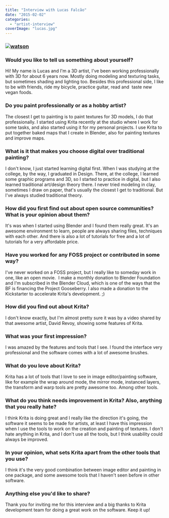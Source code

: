 ```yaml
---
title: "Interview with Lucas Falcão"
date: "2015-02-02"
categories: 
  - "artist-interview"
coverImage: "lucas.jpg"
---
```


### [![watson](/images/posts/2015/watson800.png)](https://krita.org/wp-content/uploads/2015/01/watson_final_1600px_web.png)

### Would you like to tell us something about yourself?

Hi! My name is Lucas and I'm a 3D artist, I've been working professionally with 3D for about 6 years now. Mostly doing modeling and texturing tasks, but sometimes shading and lighting too. Besides this professional side, I like to be with friends, ride my bicycle, practice guitar, read and  taste new vegan foods.

### Do you paint professionally or as a hobby artist?

The closest I get to painting is to paint textures for 3D models, I do that professionally. I started using Krita recently at the studio where I work for some tasks, and also started using it for my personal projects. I use Krita to put together baked maps that I create in Blender, also for painting textures and improve maps.

### What is it that makes you choose digital over traditional painting?

I don't know, I just started learning digital first. When I was studying at the college, by the way, I graduated in Design. There, at the college, I learned some graphic programs and 3D, so I started to practice in digital, but I also learned traditional art/design theory there. I never tried modeling in clay, sometimes I draw on paper, that's usually the closest I get to traditional. But I've always studied traditional theory.

### How did you first find out about open source communities? What is your opinion about them?

It's was when I started using Blender and I found them really great. It's an awesome environment to learn, people are always sharing files, techniques with each other. And there is also a lot of tutorials for free and a lot of tutorials for a very affordable price.

### Have you worked for any FOSS project or contributed in some way?

I've never worked on a FOSS project, but I really like to someday work in one, like an open movie.  I make a monthly donation to Blender Foundation and I'm subscribed in the Blender Cloud, which is one of the ways that the BF is financing the Project Gooseberry. I also made a donation to the Kickstarter to accelerate Krita's development. ;)

### How did you find out about Krita?

I don't know exactly, but I'm almost pretty sure it was by a video shared by that awesome artist, David Revoy, showing some features of Krita.

### What was your first impression?

I was amazed by the features and tools that I see. I found the interface very professional and the software comes with a lot of awesome brushes.

### What do you love about Krita?

Krita has a lot of tools that I love to see in image editor/painting software, like for example the wrap around mode, the mirror mode, instanced layers, the transform and warp tools are pretty awesome too. Among other tools.

### What do you think needs improvement in Krita? Also, anything that you really hate?

I think Krita is doing great and I really like the direction it's going, the software it seems to be made for artists, at least I have this impression when I use the tools to work on the creation and painting of textures. I don't hate anything in Krita, and I don't use all the tools, but I think usability could always be improved.

### In your opinion, what sets Krita apart from the other tools that you use?

I think it's the very good combination between image editor and painting in one package, and some awesome tools that I haven't seen before in other software.

### Anything else you'd like to share?

Thank you for inviting me for this interview and a big thanks to Krita development team for doing a great work on the software. Keep it up!
